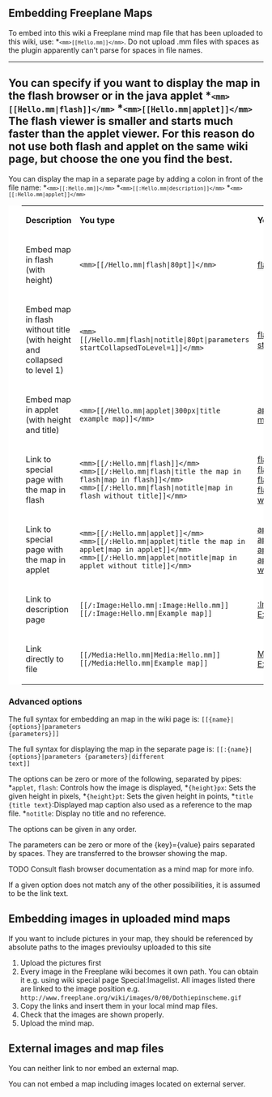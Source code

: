 ## Embedding Freeplane Maps

To embed into this wiki a Freeplane mind map file that has been uploaded to this wiki, use:
*<code>`<mm>[[Hello.mm]]</mm>`</code>. Do not upload .mm files with spaces as the plugin apparently can't parse for spaces in file names.

----
You can specify if you want to display the map in the flash browser or in the java applet
*<code>`<mm>[[Hello.mm|flash]]</mm>`</code>
*<code>`<mm>[[Hello.mm|applet]]</mm>`</code>
The flash viewer is smaller and starts much faster than the applet viewer.
For this reason do not use both flash and applet on the same wiki page, but choose the one you find the best.
----

You can display the map in a separate page by adding a colon in front of the file name:
*<code>`<mm>[[:Hello.mm]]</mm>`</code>
*<code>`<mm>[[:Hello.mm|description]]</mm>`</code>
*<code>`<mm>[[:Hello.mm|applet]]</mm>`</code>

<div style="border:1px solid #fff; padding-left: 0.5em !important; background-color: #fff; border-width: 0 0 0 1.4em;">

<table>
<tbody>
<tr class="odd">
<td><p><strong>Description</strong></p></td>
<td><p><strong>You type</strong></p></td>
<td><p><strong>You get</strong></p></td>
</tr>
<tr class="even">
<td><p>Embed map in flash<br />
(with height)</p></td>
<td><p><code>&lt;mm&gt;[[/Hello.mm|flash|80pt]]&lt;/mm&gt;</code></p></td>
<td><p><mm><a href="/Hello.mm" title="wikilink">flash|80pt</a></mm></p></td>
</tr>
<tr class="odd">
<td><p>Embed map in flash<br />
without title<br />
(with height and collapsed to level 1)</p></td>
<td><p><code>&lt;mm&gt;[[/Hello.mm|flash|notitle|80pt|parameters startCollapsedToLevel=1]]&lt;/mm&gt;</code></p></td>
<td><p><mm><a href="/Hello.mm" title="wikilink">flash|notitle|80pt|parameters startCollapsedToLevel=1</a></mm></p></td>
</tr>
<tr class="even">
<td><p>Embed map in applet<br />
(with height and title)</p></td>
<td><p><code>&lt;mm&gt;[[/Hello.mm|applet|300px|title example map]]&lt;/mm&gt;</code></p></td>
<td><p><mm><a href="/Hello.mm" title="wikilink">applet|300px|title example map</a></mm></p></td>
</tr>
<tr class="odd">
<td><p>Link to special page with the map in flash<br />
</p></td>
<td><p><code>&lt;mm&gt;[[/:Hello.mm|flash]]&lt;/mm&gt;</code><br />
<code>&lt;mm&gt;[[/:Hello.mm|flash|title the map in flash|map in flash]]&lt;/mm&gt;</code><br />
<code>&lt;mm&gt;[[/:Hello.mm|flash|notitle|map in flash without title]]&lt;/mm&gt;</code></p></td>
<td><p><mm><a href="/:Hello.mm" title="wikilink">flash</a></mm><br />
<mm><a href="/:Hello.mm" title="wikilink">flash|title the map in flash|map in flash</a></mm><br />
<mm><a href="/:Hello.mm" title="wikilink">flash|notitle|map in flash without title</a></mm></p></td>
</tr>
<tr class="even">
<td><p>Link to special page with the map in applet<br />
</p></td>
<td><p><code>&lt;mm&gt;[[/:Hello.mm|applet]]&lt;/mm&gt;</code><br />
<code>&lt;mm&gt;[[/:Hello.mm|applet|title the map in applet|map in applet]]&lt;/mm&gt;</code><br />
<code>&lt;mm&gt;[[/:Hello.mm|applet|notitle|map in applet without title]]&lt;/mm&gt;</code></p></td>
<td><p><mm><a href="/:Hello.mm" title="wikilink">applet</a></mm><br />
<mm><a href="/:Hello.mm" title="wikilink">applet|title the map in applet|map in applet</a></mm><br />
<mm><a href="/:Hello.mm" title="wikilink">applet|notitle|map in applet without title</a></mm></p></td>
</tr>
<tr class="odd">
<td><p>Link to description page</p></td>
<td><p><code>[[/:Image:Hello.mm|:Image:Hello.mm]]</code><br />
<code>[[/:Image:Hello.mm|Example map]]</code></p></td>
<td><p><a href="/:Image:Hello.mm" title="wikilink">:Image:Hello.mm</a><br />
<a href="/:Image:Hello.mm" title="wikilink">Example map</a></p></td>
</tr>
<tr class="even">
<td><p>Link directly to file</p></td>
<td><p><code>[[/Media:Hello.mm|Media:Hello.mm]]</code><br />
<code>[[/Media:Hello.mm|Example map]]</code></p></td>
<td><p><a href="/Media:Hello.mm" title="wikilink">Media:Hello.mm</a><br />
<a href="/Media:Hello.mm" title="wikilink">Example map</a></p></td>
</tr>
</tbody>
</table>

</div>

### Advanced options
The full syntax for embedding an map in the wiki page is:
    <code><nowiki><mm>[[{name}|{options}|parameters {parameters}]]</mm></nowiki></code>

The full syntax for displaying the map in the separate page is:
    <code><nowiki><mm>[[:{name}|{options}|parameters {parameters}|different text]]</mm></nowiki></code>

The options can be zero or more of the following, separated by pipes:
*<code>applet</code>, <code>flash</code>: Controls how the image is displayed,
*<code>{height}px</code>: Sets the given height in pixels,
*<code>{height}pt</code>: Sets the given height in points,
*<code>title {title text}</code>:Displayed map caption also used as a reference to the map file.
*<code>notitle</code>: Display no title and no reference.

The options can be given in any order. 

The parameters can be zero or more of the {key}={value} pairs separated by spaces. 
They are transferred to the browser showing the map. 

TODO Consult flash browser documentation as a mind map for more info.

If a given option does not match any of the other possibilities, it is assumed to be the link text.

## Embedding images in uploaded mind maps
If you want to include pictures in your map, they should be referenced by absolute paths to the images previoulsy uploaded to this site

1. Upload the pictures first
2. Every image in the Freeplane wiki becomes it own path. You can obtain it e.g. using wiki special page  Special:Imagelist. All images listed there are linked to the image position e.g. `http://www.freeplane.org/wiki/images/0/00/Dothiepinscheme.gif`
1. Copy the links and insert them in your local mind map files.
2. Check that the images are shown properly.
3. Upload the mind map.

## External images and map files
You can neither link to nor embed an external map.

You can not embed a map including images located on external server.

<!-- ({Category:This_wiki}) -->

